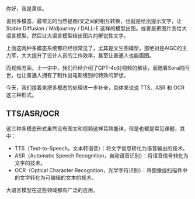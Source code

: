 你好，我是黄佳。

说到多模态，最常见的当然是图/文之间的相互转换，也就是给出提示文字，让Stable Diffusion / Midjourney / DALL-E 这样的模型出图。或者是把图片丢给大语言模型，然后让大语言模型给出图片的解说性文字。

上面这两种多模态系统都已经很常见了，尤其是文生图模型，那绝对是AIGC的主力军，大大提升了设计人员的工作效率，甚至让普通人也能画图。

而视频方面，上一讲中，我们已经介绍了GPT-4o对视频的解读，而随着Sora的问世，也让普通人拥有了制作出电影级别的特效的梦想。

今天，我们接着来把多模态的处理进一步补全，具体来说说 TTS、ASR 和 OCR 这三种形式。

## TTS/ASR/OCR

这三种多模态形式虽然没有图文和视频这样耳熟能详，但是也都是常见课题，其中：

- TTS（Text-to-Speech，文本转语音）：将文字信息转化为语音输出的技术。
- ASR（Automatic Speech Recognition，自动语音识别）：将语音信号转化为文字的技术。
- OCR（Optical Character Recognition，光学字符识别）：将图像或扫描件中的文字转化为可编辑的文本的技术。

大语言模型在这些领域都有广泛的应用。
